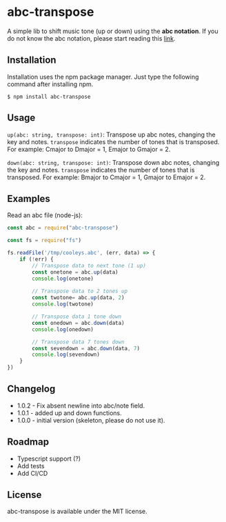 # abc-transpose

A simple lib to shift music tone (up or down) using the **abc notation**. If you do not know the abc notation, please start reading this [link](https://abcnotation.com/examples).

## Installation

Installation uses the npm package manager. Just type the following command after installing npm.

```$ npm install abc-transpose```


## Usage

`up(abc: string, transpose: int)`: Transpose up abc notes, changing the key and notes. `transpose` indicates the number of tones that is transposed. For example: Cmajor to Dmajor = 1, Emajor to Gmajor = 2.

`down(abc: string, transpose: int)`: Transpose down abc notes, changing the key and notes. `transpose` indicates the number of tones that is transposed. For example: Bmajor to Cmajor = 1, Gmajor to Emajor = 2.

## Examples

Read an abc file (node-js):
```js
const abc = require("abc-transpose")

const fs = require("fs")

fs.readFile('/tmp/cooleys.abc', (err, data) => {
    if (!err) {
        // Transpose data to next tone (1 up)
        const onetone = abc.up(data)
        console.log(onetone)
        
        // Transpose data to 2 tones up
        const twotone= abc.up(data, 2)
        console.log(twotone)

        // Transpose data 1 tone down
        const onedown = abc.down(data)
        console.log(onedown)

        // Transpose data 7 tones down
        const sevendown = abc.down(data, 7)
        console.log(sevendown)
    }
})
```
## Changelog

* 1.0.2 - Fix absent newline into abc/note field.
* 1.0.1 - added up and down functions.
* 1.0.0 - initial version (skeleton, please do not use it).

## Roadmap

* Typescript support (?)
* Add tests
* Add CI/CD

## License

abc-transpose is available under the MIT license.


